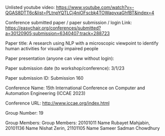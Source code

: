 Unlisted youtube video: https://www.youtube.com/watch?v=-QGAS8DTT6c&list=PLtnpYQTLCj4niOFscbk4TOWapyxaGhfBT&index=4


Conference submitted paper / paper submission / login Link: https://easychair.org/conferences/submitted?a=30120905;submission=6340407;track=288723


Paper title:
A research using NLP with a microscopic viewpoint to identify human activities for visually impaired people


Paper presentation (anyone can view without login):


Paper submission date (to workshop/conference): 3/1/23


Paper submission ID: Submission 160


Conference Name: 15th International Conference on Computer and Automation Engineering (ICCAE 2023)



Conference URL: http://www.iccae.org/index.html


Group Number:
19

Group Members:
Group Members: 20101011 Name Rubayet Mahjabin, 20101136 Name Nishat Zerin, 21101105 Name Sameer Sadman Chowdhury
